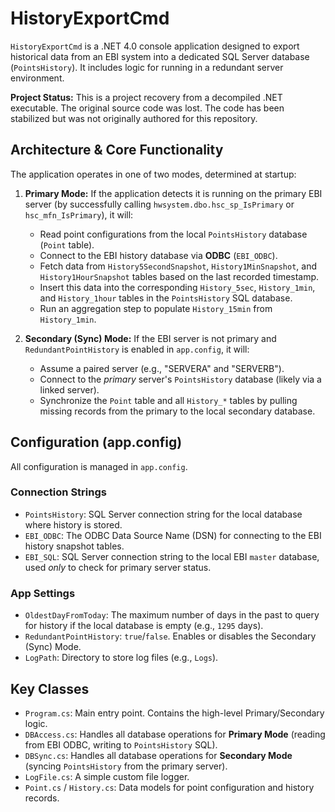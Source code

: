 # HistoryExportCmd

`HistoryExportCmd` is a .NET 4.0 console application designed to export historical data from an EBI system into a dedicated SQL Server database (`PointsHistory`). It includes logic for running in a redundant server environment.

**Project Status:** This is a project recovery from a decompiled .NET executable. The original source code was lost. The code has been stabilized but was not originally authored for this repository.

## Architecture & Core Functionality

The application operates in one of two modes, determined at startup:

1.  **Primary Mode:** If the application detects it is running on the primary EBI server (by successfully calling `hwsystem.dbo.hsc_sp_IsPrimary` or `hsc_mfn_IsPrimary`), it will:
    * Read point configurations from the local `PointsHistory` database (`Point` table).
    * Connect to the EBI history database via **ODBC** (`EBI_ODBC`).
    * Fetch data from `History5SecondSnapshot`, `History1MinSnapshot`, and `History1HourSnapshot` tables based on the last recorded timestamp.
    * Insert this data into the corresponding `History_5sec`, `History_1min`, and `History_1hour` tables in the `PointsHistory` SQL database.
    * Run an aggregation step to populate `History_15min` from `History_1min`.

2.  **Secondary (Sync) Mode:** If the EBI server is not primary and `RedundantPointHistory` is enabled in `app.config`, it will:
    * Assume a paired server (e.g., "SERVERA" and "SERVERB").
    * Connect to the *primary* server's `PointsHistory` database (likely via a linked server).
    * Synchronize the `Point` table and all `History_*` tables by pulling missing records from the primary to the local secondary database.

## Configuration (app.config)

All configuration is managed in `app.config`.

### Connection Strings
* `PointsHistory`: SQL Server connection string for the local database where history is stored.
* `EBI_ODBC`: The ODBC Data Source Name (DSN) for connecting to the EBI history snapshot tables.
* `EBI_SQL`: SQL Server connection string to the local EBI `master` database, used *only* to check for primary server status.

### App Settings
* `OldestDayFromToday`: The maximum number of days in the past to query for history if the local database is empty (e.g., `1295` days).
* `RedundantPointHistory`: `true`/`false`. Enables or disables the Secondary (Sync) Mode.
* `LogPath`: Directory to store log files (e.g., `Logs`).

## Key Classes
* `Program.cs`: Main entry point. Contains the high-level Primary/Secondary logic.
* `DBAccess.cs`: Handles all database operations for **Primary Mode** (reading from EBI ODBC, writing to `PointsHistory` SQL).
* `DBSync.cs`: Handles all database operations for **Secondary Mode** (syncing `PointsHistory` from the primary server).
* `LogFile.cs`: A simple custom file logger.
* `Point.cs` / `History.cs`: Data models for point configuration and history records.